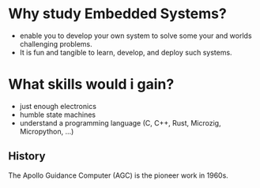 # Why study Embedded Systems?
* enable you to develop your own system to solve some your and worlds challenging problems. 
* It is fun and tangible to learn, develop, and deploy such systems.

# What skills would i gain?
* just enough electronics
* humble state machines
* understand a programming language (C, C++, Rust, Microzig, Micropython, ...)

## History
The Apollo Guidance Computer (AGC) is the pioneer work in 1960s.

